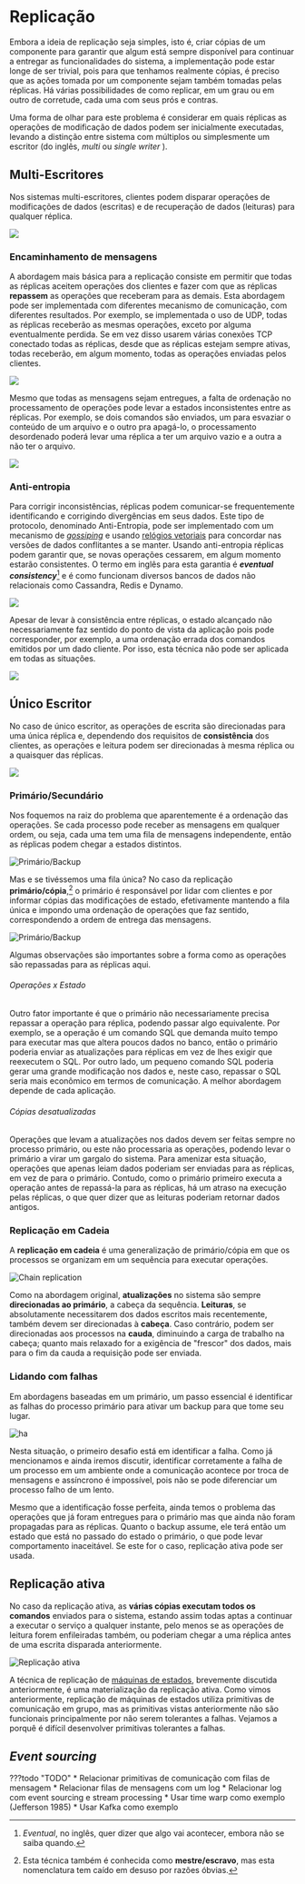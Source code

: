# Replicação
Embora a ideia de replicação seja simples, isto é, criar cópias de um componente para garantir que algum está sempre disponível para continuar a entregar as funcionalidades do sistema, a implementação pode estar longe de ser trivial, pois para que tenhamos realmente cópias, é preciso que as ações tomada por um componente sejam também tomadas pelas réplicas.
Há várias possibilidades de como replicar, em um grau ou em outro de corretude, cada uma com seus prós e contras.

Uma forma de olhar para este problema é considerar em quais réplicas as operações de modificação de dados podem ser inicialmente executadas, levando a distinção entre sistema com múltiplos ou simplesmente um escritor (do inglês, *multi* ou *single*  *writer* ).


## Multi-Escritores
Nos sistemas multi-escritores, clientes podem disparar operações de modificações de dados (escritas) e de recuperação de dados (leituras) para qualquer réplica.

![](../../drawings/replication.drawio#8)


### Encaminhamento de mensagens
A abordagem mais básica para a replicação consiste em permitir que todas as réplicas aceitem operações dos clientes e fazer com que as réplicas **repassem** as operações que receberam para as demais.
Esta abordagem pode ser implementada com diferentes mecanismo de comunicação, com diferentes resultados.
Por exemplo, se implementada o uso de UDP, todas as réplicas receberão as mesmas operações, exceto por alguma eventualmente perdida.
Se em vez disso usarem várias conexões TCP conectado todas as réplicas, desde que as réplicas estejam sempre ativas, todas receberão, em algum momento, todas as operações enviadas pelos clientes.

![](../../drawings/replication.drawio#0)

Mesmo que todas as mensagens sejam entregues, a falta de ordenação no processamento de operações pode levar a estados inconsistentes entre as réplicas.
Por exemplo, se dois comandos são enviados, um para esvaziar o conteúdo de um arquivo e o outro pra apagá-lo, o processamento desordenado poderá levar uma réplica a ter um arquivo vazio e a outra a não ter o arquivo.

![](../../drawings/replication.drawio#1)


### Anti-entropia
Para corrigir inconsistências, réplicas podem comunicar-se frequentemente identificando e corrigindo divergências em seus dados.
Este tipo de protocolo, denominado Anti-Entropia, pode ser implementado com um mecanismo de [*gossiping*](../comm/epidemics.md) e usando [relógios vetoriais](../time/logical.md) para concordar nas versões de dados conflitantes a se manter.
Usando anti-entropia réplicas podem garantir que, se novas operações cessarem, em algum momento estarão consistentes.
O termo em inglês para esta garantia é ***eventual consistency***[^eventual] e é como funcionam diversos bancos de dados não relacionais como Cassandra, Redis e Dynamo.

[^eventual]: *Eventual*, no inglês, quer dizer que algo vai acontecer, embora não se saiba quando.

![](../../drawings/replication.drawio#2)

Apesar de levar à consistência entre réplicas, o estado alcançado não necessariamente faz sentido do ponto de vista da aplicação pois pode corresponder, por exemplo, a uma ordenação errada dos comandos emitidos por um dado cliente.
Por isso, esta técnica não pode ser aplicada em todas as situações.

![](../../drawings/replication.drawio#3)


## Único Escritor
No caso de único escritor, as operações de escrita são direcionadas para uma única réplica e, dependendo dos requisitos de **consistência** dos clientes, as operações e leitura podem ser direcionadas à mesma réplica ou a quaisquer das réplicas.

![](../../drawings/replication.drawio#9)

### Primário/Secundário
Nos foquemos na raiz do problema que aparentemente é a ordenação das operações.
Se cada processo pode receber as mensagens em qualquer ordem, ou seja, cada uma tem uma fila de mensagens independente, então as réplicas podem chegar a estados distintos.

![Primário/Backup](../../drawings/replication.drawio#4)

Mas e se tivéssemos uma fila única?
No caso da replicação **primário/cópia**,[^mestreescravo] o primário é responsável por lidar com clientes e por informar cópias das modificações de estado, efetivamente mantendo a fila única e impondo uma ordenação de operações que faz sentido, correspondendo a ordem de entrega das mensagens.

[^mestreescravo]: Esta técnica também é conhecida como **mestre/escravo**, mas esta nomenclatura tem caído em desuso por razões óbvias.

![Primário/Backup](../../drawings/replication.drawio#5)

Algumas observações são importantes sobre a forma como as operações são repassadas para as réplicas aqui.

###### Operações x Estado
Outro fator importante é que o primário não necessariamente precisa repassar a operação para réplica, podendo passar algo equivalente.
Por exemplo, se a operação é um comando SQL que demanda muito tempo para executar mas que altera poucos dados no banco, então o primário poderia enviar as atualizações para réplicas em vez de lhes exigir que reexecutem o SQL.
Por outro lado, um pequeno comando SQL poderia gerar uma grande modificação nos dados e, neste caso, repassar o SQL seria mais econômico em termos de comunicação.
A melhor abordagem depende de cada aplicação.

###### Cópias desatualizadas
Operações que levam a atualizações nos dados devem ser feitas sempre no processo primário, ou este não processaria as operações, podendo levar o primário a virar um gargalo do sistema.
Para amenizar esta situação, operações que apenas leiam dados poderiam ser enviadas para as réplicas, em vez de para o primário.
Contudo, como o primário primeiro executa a operação antes de repassá-la para as réplicas, há um atraso na execução pelas réplicas, o que quer dizer que as leituras poderiam retornar dados antigos.


### Replicação em Cadeia
A **replicação em cadeia** é uma generalização de primário/cópia em que os processos se organizam em um sequência para executar operações.

![Chain replication](../../drawings/replication.drawio#6)


Como na abordagem original, **atualizações** no sistema são sempre **direcionadas ao primário**, a cabeça da sequência. 
**Leituras**, se absolutamente necessitarem dos dados escritos mais recentemente, também devem ser direcionadas à **cabeça**. 
Caso contrário, podem ser direcionadas aos processos na **cauda**, diminuindo a carga de trabalho na cabeça; quanto mais relaxado for a exigência de "frescor" dos dados, mais para o fim da cauda a requisição pode ser enviada.



### Lidando com falhas
Em abordagens baseadas em um primário, um passo essencial é identificar as falhas do processo primário para ativar um backup para que tome seu lugar.

![ha](../images/ha-diagram-animated.gif)

Nesta situação, o primeiro desafio está em identificar a falha.
Como já mencionamos e ainda iremos discutir, identificar corretamente a falha de um processo em um ambiente onde a comunicação acontece por troca de mensagens e assíncrono é impossível, pois não se pode diferenciar um processo falho de um lento.

Mesmo que a identificação fosse perfeita, ainda temos o problema das operações que já foram entregues para o primário mas que ainda não foram propagadas para as réplicas.
Quanto o backup assume, ele terá então um estado que está no passado do estado o primário, o que pode levar comportamento inaceitável.
Se este for o caso, replicação ativa pode ser usada.

## Replicação ativa

No caso da replicação ativa, as **várias cópias executam todos os comandos** enviados para o sistema, estando assim todas aptas a continuar a executar o serviço a qualquer instante, pelo menos se as operações de leitura forem enfileiradas também, ou poderiam chegar a uma réplica antes de uma escrita disparada anteriormente.

![Replicação ativa](../../drawings/replication.drawio#7)


A técnica de replicação de [máquinas de estados](../time/logical/#comunicacao-em-grupo), brevemente discutida anteriormente, é uma materialização da replicação ativa.
Como vimos anteriormente, replicação de máquinas de estados utiliza primitivas de comunicação em grupo, mas as primitivas vistas anteriormente não são funcionais principalmente por não serem tolerantes a falhas. 
Vejamos a porquê é difícil desenvolver primitivas tolerantes a falhas.


## *Event sourcing*

???todo "TODO"
    * Relacionar primitivas de comunicação com filas de mensagem
    * Relacionar filas de mensagens com um log
    * Relacionar log com event sourcing e stream processing
    * Usar time warp como exemplo (Jefferson 1985)
    * Usar Kafka como exemplo